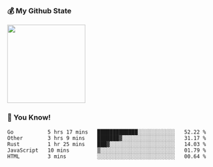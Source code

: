 ### :moneybag: My Github State

<img height="180em" src="https://github-readme-stats.vercel.app/api?username=G-Asura&show_icons=true&hide_border=true&count_private=true&include_all_commits=true" />

### :pill: You Know!
<!--START_SECTION:waka-->
```text
Go           5 hrs 17 mins   █████████████░░░░░░░░░░░░   52.22 % 
Other        3 hrs 9 mins    ███████▓░░░░░░░░░░░░░░░░░   31.17 % 
Rust         1 hr 25 mins    ███▓░░░░░░░░░░░░░░░░░░░░░   14.03 % 
JavaScript   10 mins         ▒░░░░░░░░░░░░░░░░░░░░░░░░   01.79 % 
HTML         3 mins          ░░░░░░░░░░░░░░░░░░░░░░░░░   00.64 % 
```
<!--END_SECTION:waka-->

<!--
**G-Asura/G-Asura** is a ✨ _special_ ✨ repository because its `README.md` (this file) appears on your GitHub profile.

Here are some ideas to get you started:

- 🔭 I’m currently working on ...
- 🌱 I’m currently learning ...
- 👯 I’m looking to collaborate on ...
- 🤔 I’m looking for help with ...
- 💬 Ask me about ...
- 📫 How to reach me: ...
- 😄 Pronouns: ...
- ⚡ Fun fact: ...
-->
